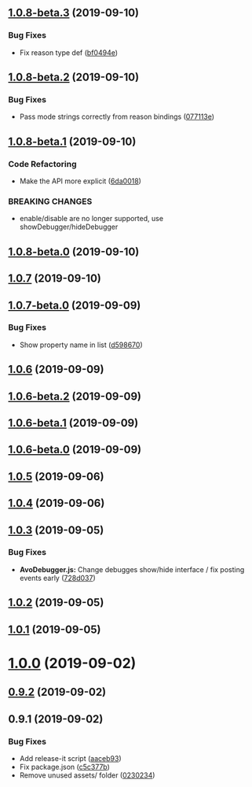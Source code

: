 ## [1.0.8-beta.3](https://github.com/avohq/react-native-analytics-debugger/compare/1.0.8-beta.2...1.0.8-beta.3) (2019-09-10)


### Bug Fixes

* Fix reason type def ([bf0494e](https://github.com/avohq/react-native-analytics-debugger/commit/bf0494e))



## [1.0.8-beta.2](https://github.com/avohq/react-native-analytics-debugger/compare/1.0.8-beta.1...1.0.8-beta.2) (2019-09-10)


### Bug Fixes

* Pass mode strings correctly from reason bindings ([077113e](https://github.com/avohq/react-native-analytics-debugger/commit/077113e))



## [1.0.8-beta.1](https://github.com/avohq/react-native-analytics-debugger/compare/1.0.8-beta.0...1.0.8-beta.1) (2019-09-10)


### Code Refactoring

* Make the API more explicit ([6da0018](https://github.com/avohq/react-native-analytics-debugger/commit/6da0018))


### BREAKING CHANGES

* enable/disable are no longer supported, use showDebugger/hideDebugger



## [1.0.8-beta.0](https://github.com/avohq/react-native-analytics-debugger/compare/1.0.7...1.0.8-beta.0) (2019-09-10)



## [1.0.7](https://github.com/avohq/react-native-analytics-debugger/compare/1.0.7-beta.0...1.0.7) (2019-09-10)



## [1.0.7-beta.0](https://github.com/avohq/react-native-analytics-debugger/compare/1.0.6...1.0.7-beta.0) (2019-09-09)


### Bug Fixes

* Show property name in list ([d598670](https://github.com/avohq/react-native-analytics-debugger/commit/d598670))



## [1.0.6](https://github.com/avohq/react-native-analytics-debugger/compare/1.0.6-beta.2...1.0.6) (2019-09-09)



## [1.0.6-beta.2](https://github.com/avohq/react-native-analytics-debugger/compare/1.0.6-beta.1...1.0.6-beta.2) (2019-09-09)



## [1.0.6-beta.1](https://github.com/avohq/react-native-analytics-debugger/compare/1.0.6-beta.0...1.0.6-beta.1) (2019-09-09)



## [1.0.6-beta.0](https://github.com/avohq/react-native-analytics-debugger/compare/1.0.5...1.0.6-beta.0) (2019-09-09)



## [1.0.5](https://github.com/avohq/react-native-analytics-debugger/compare/1.0.4...1.0.5) (2019-09-06)



## [1.0.4](https://github.com/avohq/react-native-analytics-debugger/compare/1.0.3...1.0.4) (2019-09-06)



## [1.0.3](https://github.com/avohq/react-native-analytics-debugger/compare/1.0.2...1.0.3) (2019-09-05)


### Bug Fixes

* **AvoDebugger.js:** Change debugges show/hide interface / fix posting events early ([728d037](https://github.com/avohq/react-native-analytics-debugger/commit/728d037))



## [1.0.2](https://github.com/avohq/react-native-analytics-debugger/compare/1.0.1...1.0.2) (2019-09-05)



## [1.0.1](https://github.com/avohq/react-native-analytics-debugger/compare/1.0.0...1.0.1) (2019-09-05)



# [1.0.0](https://github.com/avohq/avo-react-native-debugger/compare/0.9.1...1.0.0) (2019-09-02)



## [0.9.2](https://github.com/avohq/avo-react-native-debugger/compare/0.9.1...0.9.2) (2019-09-02)



## 0.9.1 (2019-09-02)


### Bug Fixes

* Add release-it script ([aaceb93](https://github.com/avohq/avo-react-native-debugger/commit/aaceb93))
* Fix package.json ([c5c377b](https://github.com/avohq/avo-react-native-debugger/commit/c5c377b))
* Remove unused assets/ folder ([0230234](https://github.com/avohq/avo-react-native-debugger/commit/0230234))



